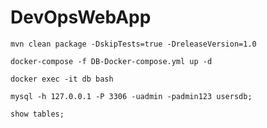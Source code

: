 # DevOpsWebApp


    mvn clean package -DskipTests=true -DreleaseVersion=1.0

    docker-compose -f DB-Docker-compose.yml up -d

    docker exec -it db bash

    mysql -h 127.0.0.1 -P 3306 -uadmin -padmin123 usersdb;

    show tables;
